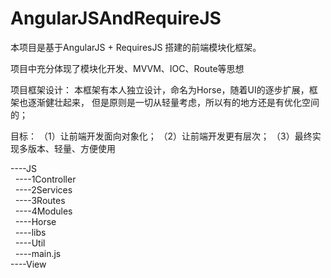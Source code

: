 # AngularJSAndRequireJS


本项目是基于AngularJS + RequiresJS 搭建的前端模块化框架。

项目中充分体现了模块化开发、MVVM、IOC、Route等思想

项目框架设计：
    本框架有本人独立设计，命名为Horse，随着UI的逐步扩展，框架也逐渐健壮起来，
但是原则是一切从轻量考虑，所以有的地方还是有优化空间的；

目标：
    （1）让前端开发面向对象化；
    （2）让前端开发更有层次；
    （3）最终实现多版本、轻量、方便使用

----JS                                  <br/>
&nbsp;&nbsp;----1Controller             <br/>
&nbsp;&nbsp;----2Services               <br/>
&nbsp;&nbsp;----3Routes                 <br/>
&nbsp;&nbsp;----4Modules                <br/>
&nbsp;&nbsp;----Horse                   <br/>
&nbsp;&nbsp;----libs                    <br/>
&nbsp;&nbsp;----Util                    <br/>
&nbsp;&nbsp;----main.js                 <br/>
----View                                <br/>


